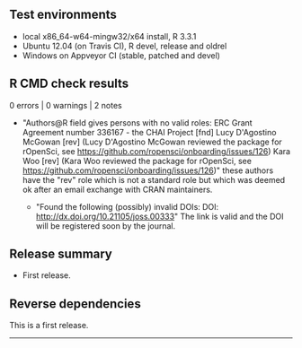## Test environments
* local x86_64-w64-mingw32/x64 install, R 3.3.1
* Ubuntu 12.04 (on Travis CI), R devel, release and oldrel
* Windows on Appveyor CI (stable, patched and devel)

## R CMD check results

0 errors | 0 warnings |  2 notes

* "Authors@R field gives persons with no valid roles:
  ERC Grant Agreement number 336167 - the CHAI Project [fnd]
  Lucy D'Agostino McGowan [rev] (Lucy D'Agostino McGowan reviewed the package for rOpenSci, see https://github.com/ropensci/onboarding/issues/126)
  Kara  Woo [rev] (Kara Woo reviewed the package for rOpenSci, see https://github.com/ropensci/onboarding/issues/126)" these authors have the "rev" role which is not a standard role but which was deemed ok after an email exchange with CRAN maintainers.
  
  * "Found the following (possibly) invalid DOIs:
  DOI: http://dx.doi.org/10.21105/joss.00333" The link is valid and the DOI will be registered soon by the journal.

## Release summary

* First release.

## Reverse dependencies

This is a first release.

---

